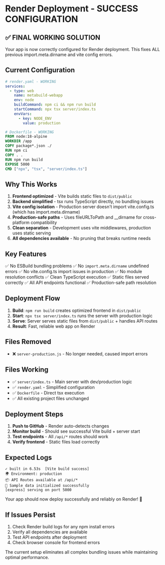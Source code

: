 # Render Deployment - SUCCESS CONFIGURATION

## ✅ FINAL WORKING SOLUTION
Your app is now correctly configured for Render deployment. This fixes ALL previous import.meta.dirname and vite config errors.

## Current Configuration
```yaml
# render.yaml - WORKING
services:
  - type: web
    name: metabuild-webapp
    env: node
    buildCommand: npm ci && npm run build
    startCommand: npx tsx server/index.ts
    envVars:
      - key: NODE_ENV
        value: production
```

```dockerfile
# Dockerfile - WORKING
FROM node:18-alpine
WORKDIR /app
COPY package*.json ./
RUN npm ci
COPY . .
RUN npm run build
EXPOSE 5000
CMD ["npx", "tsx", "server/index.ts"]
```

## Why This Works
1. **Frontend optimized** - Vite builds static files to `dist/public`
2. **Backend simplified** - tsx runs TypeScript directly, no bundling issues
3. **Vite config isolation** - Production server doesn't import vite.config.ts (which has import.meta.dirname)
4. **Production-safe paths** - Uses fileURLToPath and __dirname for cross-platform compatibility
5. **Clean separation** - Development uses vite middlewares, production uses static serving
6. **All dependencies available** - No pruning that breaks runtime needs

## Key Features
✅ No ESBuild bundling problems
✅ No `import.meta.dirname` undefined errors
✅ No vite.config.ts import issues in production
✅ No module resolution conflicts
✅ Clean TypeScript execution
✅ Static files served correctly
✅ All API endpoints functional
✅ Production-safe path resolution

## Deployment Flow
1. **Build**: `npm run build` creates optimized frontend in `dist/public`
2. **Start**: `npx tsx server/index.ts` runs the server with production logic
3. **Serve**: Server serves static files from `dist/public` + handles API routes
4. **Result**: Fast, reliable web app on Render

## Files Removed
- ❌ `server-production.js` - No longer needed, caused import errors

## Files Working
- ✅ `server/index.ts` - Main server with dev/production logic
- ✅ `render.yaml` - Simplified configuration
- ✅ `Dockerfile` - Direct tsx execution
- ✅ All existing project files unchanged

## Deployment Steps
1. **Push to GitHub** - Render auto-detects changes
2. **Monitor build** - Should see successful Vite build + server start
3. **Test endpoints** - All `/api/*` routes should work
4. **Verify frontend** - Static files load correctly

## Expected Logs
```
✓ built in 6.53s  [Vite build success]
🌍 Environment: production
📦 API Routes available at /api/*
🎯 Sample data initialized successfully
[express] serving on port 5000
```

Your app should now deploy successfully and reliably on Render! 🚀

## If Issues Persist
1. Check Render build logs for any npm install errors
2. Verify all dependencies are available
3. Test API endpoints after deployment
4. Check browser console for frontend errors

The current setup eliminates all complex bundling issues while maintaining optimal performance.